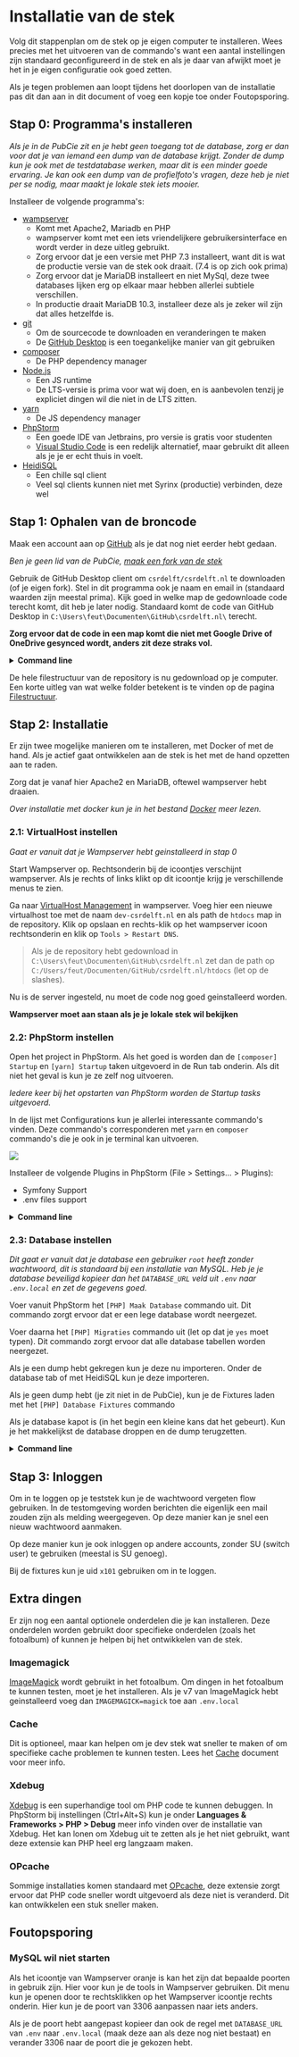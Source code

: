 # Installatie van de stek

Volg dit stappenplan om de stek op je eigen computer te installeren. Wees precies met het uitvoeren van de commando's want een aantal instellingen zijn standaard geconfigureerd in de stek en als je daar van afwijkt moet je het in je eigen configuratie ook goed zetten.

Als je tegen problemen aan loopt tijdens het doorlopen van de installatie pas dit dan aan in dit document of voeg een kopje toe onder Foutopsporing.

## Stap 0: Programma's installeren
_Als je in de PubCie zit en je hebt geen toegang tot de database, zorg er dan voor dat je van iemand een dump van de database krijgt. Zonder de dump kun je ook met de testdatabase werken, maar dit is een minder goede ervaring. Je kan ook een dump van de profielfoto's vragen, deze heb je niet per se nodig, maar maakt je lokale stek iets mooier._

Installeer de volgende programma's:

- [wampserver](https://sourceforge.net/projects/wampserver/)
  - Komt met Apache2, Mariadb en PHP
  - wampserver komt met een iets vriendelijkere gebruikersinterface en wordt verder in deze uitleg gebruikt.
  - Zorg ervoor dat je een versie met PHP 7.3 installeert, want dit is wat de productie versie van de stek ook draait. (7.4 is op zich ook prima)
  - Zorg ervoor dat je MariaDB installeert en niet MySql, deze twee databases lijken erg op elkaar maar hebben allerlei subtiele verschillen.
  - In productie draait MariaDB 10.3, installeer deze als je zeker wil zijn dat alles hetzelfde is.
- [git](https://git-scm.com)
  - Om de sourcecode te downloaden en veranderingen te maken
  - De [GitHub Desktop](https://desktop.github.com/) is een toegankelijke manier van git gebruiken
- [composer](https://getcomposer.org)
  - De PHP dependency manager
- [Node.js](https://nodejs.org/en/)
  - Een JS runtime
  - De LTS-versie is prima voor wat wij doen, en is aanbevolen tenzij je expliciet dingen wil die niet in de LTS zitten.
- [yarn](https://yarnpkg.com/getting-started/install)
  - De JS dependency manager
- [PhpStorm](https://www.jetbrains.com/phpstorm/)
  - Een goede IDE van Jetbrains, pro versie is gratis voor studenten
  - [Visual Studio Code](https://code.visualstudio.com/) is een redelijk alternatief, maar gebruikt dit alleen als je je er echt thuis in voelt.
- [HeidiSQL](https://www.heidisql.com/download.php)
  - Een chille sql client
  - Veel sql clients kunnen niet met Syrinx (productie) verbinden, deze wel

## Stap 1: Ophalen van de broncode

Maak een account aan op [GitHub](https://github.com) als je dat nog niet eerder hebt gedaan.

*Ben je geen lid van de PubCie, [maak een fork van de stek](https://github.com/csrdelft/csrdelft.nl/fork)*

Gebruik de GitHub Desktop client om `csrdelft/csrdelft.nl` te downloaden (of je eigen fork). Stel in dit programma ook je naam en email in (standaard waarden zijn meestal prima). Kijk goed in welke map de gedownloade code terecht komt, dit heb je later nodig. Standaard komt de code van GitHub Desktop in `C:\Users\feut\Documenten\GitHub\csrdelft.nl\` terecht.

**Zorg ervoor dat de code in een map komt die niet met Google Drive of OneDrive gesynced wordt, anders zit deze straks vol.**

<details>
<summary><strong>Command line</strong></summary>

Configureer je lokale git installatie met de goede gegevens, zo worden je veranderingen ook aan je toegekend. Zorg dat deze gegevens kloppen met je gegevens op GitHub.

<pre>
git config --global user.name "John Doe"
git config --global user.email johndoe@example.com
</pre>

Download de stek op je computer, als je net een fork hebt gemaakt gebruik dan de url van je zelfgemaakte repository.

<pre>
git clone git@github.com:csrdelft/csrdelft.nl
cd csrdelft.nl
git submodule init
git submodule update
</pre>

</details>

De hele filestructuur van de repository is nu gedownload op je computer. Een korte uitleg van wat welke folder betekent is te vinden op de pagina [Filestructuur](filestructuur.md).

## Stap 2: Installatie
Er zijn twee mogelijke manieren om te installeren, met Docker of met de hand. Als je actief gaat ontwikkelen aan de stek is het met de hand opzetten aan te raden.

Zorg dat je vanaf hier Apache2 en MariaDB, oftewel wampserver hebt draaien.

_Over installatie met docker kun je in het bestand [Docker](installatie-docker.md) meer lezen._

### 2.1: VirtualHost instellen

*Gaat er vanuit dat je Wampserver hebt geinstalleerd in stap 0*

Start Wampserver op. Rechtsonderin bij de icoontjes verschijnt wampserver. Als je rechts of links klikt op dit icoontje krijg je verschillende menus te zien.

Ga naar [VirtualHost Management](http://localhost/add_vhost.php) in wampserver. Voeg hier een nieuwe virtualhost toe met de naam `dev-csrdelft.nl` en als path de `htdocs` map in de repository. Klik op opslaan en rechts-klik op het wampserver icoon rechtsonderin en klik op `Tools > Restart DNS`.

> Als je de repository hebt gedownload in `C:\Users\feut\Documenten\GitHub\csrdelft.nl` zet dan de path op `C:/Users/feut/Documenten/GitHub/csrdelft.nl/htdocs` (let op de slashes).

Nu is de server ingesteld, nu moet de code nog goed geinstalleerd worden.

**Wampserver moet aan staan als je je lokale stek wil bekijken**

### 2.2: PhpStorm instellen

Open het project in PhpStorm. Als het goed is worden dan de `[composer] Startup` en `[yarn] Startup` taken uitgevoerd in de Run tab onderin. Als dit niet het geval is kun je ze zelf nog uitvoeren.

_Iedere keer bij het opstarten van PhpStorm worden de Startup tasks uitgevoerd._

In de lijst met Configurations kun je allerlei interessante commando's vinden. Deze commando's corresponderen met `yarn` en `composer` commando's die je ook in je terminal kan uitvoeren.

![](https://i.imgur.com/0W5HlPq.png)

Installeer de volgende Plugins in PhpStorm (File > Settings... > Plugins):

* Symfony Support
* .env files support

<details>
<summary><strong>Command line</strong></summary>

De volgende commando's worden uitgevoerd om de boel te initialiseren en te updaten:

Javascript dependencies installeren:
~~~bash
yarn
~~~

PHP dependencies installeren:
```bash
composer install
```

Javascript & SCSS compileren:
```bash
yarn dev
```

</details>

### 2.3: Database instellen

*Dit gaat er vanuit dat je database een gebruiker `root` heeft zonder wachtwoord, dit is standaard bij een installatie van MySQL. Heb je je database beveiligd kopieer dan het `DATABASE_URL` veld uit `.env` naar `.env.local` en zet de gegevens goed.*

Voer vanuit PhpStorm het `[PHP] Maak Database` commando uit. Dit commando zorgt ervoor dat er een lege database wordt neergezet.

Voer daarna het `[PHP] Migraties` commando uit (let op dat je `yes` moet typen). Dit commando zorgt ervoor dat alle database tabellen worden neergezet.

Als je een dump hebt gekregen kun je deze nu importeren. Onder de database tab of met HeidiSQL kun je deze importeren.

Als je geen dump hebt (je zit niet in de PubCie), kun je de Fixtures laden met het `[PHP] Database Fixtures` commando

Als je database kapot is (in het begin een kleine kans dat het gebeurt). Kun je het makkelijkst de database droppen en de dump terugzetten.

<details>
<summary><strong>Command line</strong></summary>

Je kan ook commando's in de commandline uitvoeren. Dan moet je deze commando's hebben.

Database aanmaken:
```bash
php bin/console doctrine:database:create
```

Database migraties:
```bash
php bin/console doctrine:migrations:migrate
```

Database verwijderen:
```bash
php bin/console doctrine:database:drop --force
```

</details>

## Stap 3: Inloggen

Om in te loggen op je teststek kun je de wachtwoord vergeten flow gebruiken. In de testomgeving worden berichten die eigenlijk een mail zouden zijn als melding weergegeven. Op deze manier kan je snel een nieuw wachtwoord aanmaken.

Op deze manier kun je ook inloggen op andere accounts, zonder SU (switch user) te gebruiken (meestal is SU genoeg).

Bij de fixtures kun je uid `x101` gebruiken om in te loggen.

## Extra dingen

Er zijn nog een aantal optionele onderdelen die je kan installeren. Deze onderdelen worden gebruikt door specifieke onderdelen (zoals het fotoalbum) of kunnen je helpen bij het ontwikkelen van de stek.

### Imagemagick

[ImageMagick](https://imagemagick.org/script/download.php) wordt gebruikt in het fotoalbum. Om dingen in het fotoalbum te kunnen testen, moet je het installeren. Als je v7 van ImageMagick hebt geinstalleerd voeg dan `IMAGEMAGICK=magick` toe aan `.env.local`

### Cache

Dit is optioneel, maar kan helpen om je dev stek wat sneller te maken of om specifieke cache problemen te kunnen testen. Lees het [Cache](caching.md) document voor meer info.

### Xdebug

[Xdebug](https://xdebug.org/download) is een superhandige tool om PHP code te kunnen debuggen. In PhpStorm bij instellingen (Ctrl+Alt+S) kun je onder **Languages & Frameworks > PHP > Debug** meer info vinden over de installatie van Xdebug. Het kan lonen om Xdebug uit te zetten als je het niet gebruikt, want deze extensie kan PHP heel erg langzaam maken.

### OPcache

Sommige installaties komen standaard met [OPcache](https://www.php.net/manual/en/book.opcache.php), deze extensie zorgt ervoor dat PHP code sneller wordt uitgevoerd als deze niet is veranderd. Dit kan ontwikkelen een stuk sneller maken.

## Foutopsporing

### MySQL wil niet starten

Als het icoontje van Wampserver oranje is kan het zijn dat bepaalde poorten in gebruik zijn. Hier voor kun je de tools in Wampserver gebruiken. Dit menu kun je openen door te rechtsklikken op het Wampserver icoontje rechts onderin. Hier kun je de poort van 3306 aanpassen naar iets anders.

Als je de poort hebt aangepast kopieer dan ook de regel met `DATABASE_URL` van `.env` naar `.env.local` (maak deze aan als deze nog niet bestaat) en verander 3306 naar de poort die je gekozen hebt.
